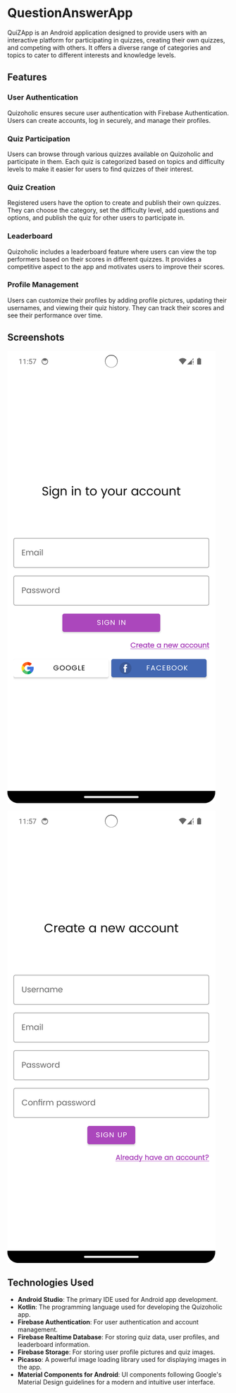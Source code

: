# QuestionAnswerApp

QuiZApp is an Android application designed to provide users with an interactive platform for participating in quizzes, creating their own quizzes, and competing with others. It offers a diverse range of categories and topics to cater to different interests and knowledge levels.

## Features

### User Authentication

Quizoholic ensures secure user authentication with Firebase Authentication. Users can create accounts, log in securely, and manage their profiles.

### Quiz Participation

Users can browse through various quizzes available on Quizoholic and participate in them. Each quiz is categorized based on topics and difficulty levels to make it easier for users to find quizzes of their interest.

### Quiz Creation

Registered users have the option to create and publish their own quizzes. They can choose the category, set the difficulty level, add questions and options, and publish the quiz for other users to participate in.

### Leaderboard

Quizoholic includes a leaderboard feature where users can view the top performers based on their scores in different quizzes. It provides a competitive aspect to the app and motivates users to improve their scores.

### Profile Management

Users can customize their profiles by adding profile pictures, updating their usernames, and viewing their quiz history. They can track their scores and see their performance over time.


## Screenshots

![Screenshot 1](Screenshot1.png)

![Screenshot 2](Screenshot2.png)

## Technologies Used

- **Android Studio**: The primary IDE used for Android app development.
- **Kotlin**: The programming language used for developing the Quizoholic app.
- **Firebase Authentication**: For user authentication and account management.
- **Firebase Realtime Database**: For storing quiz data, user profiles, and leaderboard information.
- **Firebase Storage**: For storing user profile pictures and quiz images.
- **Picasso**: A powerful image loading library used for displaying images in the app.
- **Material Components for Android**: UI components following Google's Material Design guidelines for a modern and intuitive user interface.


